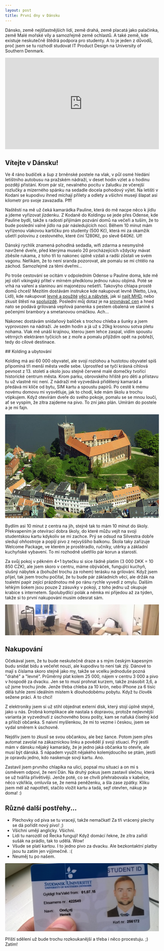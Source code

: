 ```yaml
---
layout: post
title: První dny v Dánsku
---
```


Dánsko, země nejšťastnějších lidí, země drahá, země placatá jako palačinka, země Malé mořské víly a samozřejmě země ochlastů. A také země, kde existuje neskutečně štědrá podpora pro studenty. A to je jeden z důvodů, proč jsem se tu rozhodl studovat IT Product Design na University of Southern Denmark.

<iframe src="https://www.google.com/maps/embed?pb=!1m18!1m12!1m3!1d8515.80384630844!2d9.471380643153125!3d55.484920568086665!2m3!1f0!2f0!3f0!3m2!1i1024!2i768!4f13.1!3m3!1m2!1s0x464c9f7c189ced6b%3A0x4f4caf24c103e092!2sHaderslevvej+22%2C+6000+Kolding!5e1!3m2!1sen!2sdk!4v1439999726220" width="100%" height="300px" frameborder="0" style="border:0" allowfullscreen></iframe>

## Vítejte v Dánsku!

Ve 4 ráno budíček a šup z brněnské postele na vlak, v půl osmé hledání letištního autobusu na pražském nádraží, v deset hodin vzlet a o hodinu později přistání. Krom pár slz, nevalného pocitu v žaludku ze včerejší rozlučky a mizerného spánku na sedadle docela pohodový výlet. Na letišti v Kodani se kupodivu ihned míchají přilety a odlety a všichni musejí šlapat asi kilometr pro svoje zavazadla. Pff!

Naštěstí na mě už čeká kamarádka Pauline, která do mě nacpe něco k jídlu a jdeme vyřizovat jízdenku. Z Kodaně do Koldingu se jede přes Odense, kde Pauline bydlí, takže s radostí přijímám pozvání domů na večeři a tuším, že to bude poslední valné jídlo na pár následujících nocí. Během 10 minut mám vyřízenou vlakovou kartičku pro studenty (500 Kč), která mi za okamžik ušetří polovinu z cestovného, které činí 1280Kč, po slevě 640Kč. Uf!

Dánský rychlík znamená pohodlná sedadla, wifi zdarma a nesmyslně navržené dveře, před kterýma muselo 20 procházejících vždycky mávat zběsile rukama, z toho tři to nakonec úplně vzdali a radši zůstali ve svém vagonu. Neříkám, že to není sranda pozorovat, ale pomalu se mi chtělo na záchod. Samozřejmě za těmi dveřmi...

Po troše cestování se ocitám v odpoledním Odense u Pauline doma, kde mě její obří vikingský přítel v mírném předklonu jednou rukou objímá. Poté se vrhá na vaření a slaninou ani majonézou nešetří. Takovýho chlapa prostě domů chceš! Mezitím dostávám instrukce kde nakupovat levně (Netto, Liva, Lidl), kde nakupovat [levné a použité](http://www.dba.dk) [věci a nábytek](http://www.guloggratis.dk), jak si [najít MHD](http://www.rejseplanen.dk), nebo zkusit štěstí na [spolujízdě](http://www.gomore.dk). Poslední můj dotaz je na [srovnávač cen](http://www.pricerunner.dk) a hned nato se podává grilovaná vepřová panenka s pestem obalená ve slanině s pečenými brambory a smetanovou omáčkou. Ach...

Nakonec dostávám snídaňový balíček s trochou chleba a šunky a jsem vyprovozen na nádraží. Je sedm hodin a já už s 20kg krosnou sotva pletu nohama. Vlak mě unáší krajinou, kterou jsem lehce zaspal, vidím spoustu větrných elektráren tyčících se z moře a pomalu přijíždím opět na pobřeží, tedy do cílové destinace.

## Kolding a ubytování

Kolding má asi 60 000 obyvatel, ale svojí rozlohou a hustotou obyvatel spíš připomíná tři menší města vedle sebe. Uprostřed se tyčí krásná cihlová pevnost z 13. století a okolo jsou stejně červené malé domečky tvořící historické centrum města. Krom parku, obrovského hřiště pro děti a přístavu tu už vlastně nic není. Z nádraží mě vyzvedává přidělený kamarád a předává mi klíče od bytu, SIM kartu a spoustu papírů. Po cestě k mému novému domovu mi vysvětluje, jak to chodí, kde mám školu a trochu vtipkujem. Když otevírám dveře do svého pokoje, pomalu se se mnou loučí, ať se vyspím, že zítra zajdeme na pivo. To zní jako plán. Umírám do postele a je mi fajn.

<img src="../images/denmark/koldinghus.jpg" class="img-responsive">

Bydlím asi 10 minut z centra na jih, stejně tak to mám 10 minut do školy. Překvapením je otevírací dobra školy, do které můžu vejít na svoji studentskou kartu kdykoliv se mi zachce. Prý se odsud na Silvestra dobře sledují ohňostroje a popíjí pivo z nejvyššího balkonu. Škola taky zařizuje Welcome Package, ve kterém je prostěradlo, ručníky, utěrky a základní kuchyňské vybavení. To mi rozhodně ušetřilo pár korun a starostí.

Za svůj pokoj v pěkném 4+1 bytečku si sice řádně platím (3 000 DKK = 10 850 CZK), ale jsem skoro v centru, máme obýváček, fungující kuchyň, slušný nábytek a (bohužel trochu za rohem) terásku na grilování. Když jsem přijel, tak jsem trochu počítal, že tu bude pár základních věcí, ale držák na toaletní papír zející prázdnotou mě po ránu rychle vyvedl z omylu. Dalším lehkým šokem jsou pouze 2 zásuvky v pokoji, z toho jednu už okupuje krabice s internetem. Spolubydlící polák a němka mi přijedou až za týden, takže si to první nakupování musím odesrat sám. 

<img src="../images/denmark/muj-pokoj.jpg" class="img-responsive">

## Nakupování

Očekával jsem, že tu bude neskutečně draze a s mým českým kapesným budu snídat bídu a večeřet nouzi, ale kupodivu to není tak zlý. Dánové to mají s číslama skoro stejně jako my, takže se vcelku jednoduše pozná "drahé" a "levné". Průměrný plat kolem 25 000, nájem v centru 3 000 a pivo v hospodě za dvacku. Jen se to musí prohnat kurzem, takže znásobit 3,6, a už jsme trochu jinde. Jenže třeba chleba za 10 krón, nebo iPhone za 6 tisíc dělá tuhle zemi ideálním místem k dlouhodobému pobytu. Když tu člověk sežene práci. A to chci!

Z elektroniky jsem si už stihl objednat externí disk, který stojí úplně stejně, jako u nás. Drobná komplikace ale nastala s dopravou, protože nejlevnější varianta je vyzvednutí z úschovného boxu pošty, kam se naťuká číselný kód a přiloží občanka. S naivní myšlenkou, že mi to vezme i českou, jsem se vydal směrem k úschovně.

Nejdřív jsem to zkusil se svou občankou, ale bez šance. Potom jsem přes automat zavolal na zákaznickou linku a pověděl jí svoji stiuaci. Prý jestli mám v dánsku nějaký kamarády, že je jedno jaká občanka to otevře, ale musí být dánská. S nápadem využít nějakého kolemjdoucího se ptám, jestli je opravdu jedno, kdo naskenuje sovji kartu. Ano.

Zastavil jsem prvního chlapíka na ulici, popsal mu situaci a on mi s úsměvem odpoví, že není Dán. Na druhý pokus jsem zastavil slečnu, která se už tvářila přívětivěji. Jenže poté, co se chvíli přehrabovala v kabelce, něco vzkřikla, omluvila se, že nemá peněženku, a šla zase zpátky. Kliku jsem měl až napotřetí, stačilo vložit kartu a tadá, sejf otevřen, nákup je doma! :)

## Různé další postřehy...

- Plechovky od piva se tu vracejí, takže nemačkat! Za tři vrácený plechy se dá pořídit nový pivo! ;)
- Všichni umějí anglicky. Všichni.
- Lidi tu narozdíl od Řecka fungují! Když domácí řekne, že zítra zařídí sušák na prádlo, tak to udělá. Wow!
- Všude se platí kartou. I to jedno pivo za dvacku. Ale bezkontaktní platby jsou tu zatím jen výjimečně. :(
- Neuměj tu po našem.

<img src="../images/denmark/studentska-karta.jpg" class="img-responsive">

Příští sdělení už bude trochu rozkoukanější a třeba i něco procestuju. ;) Zatím!